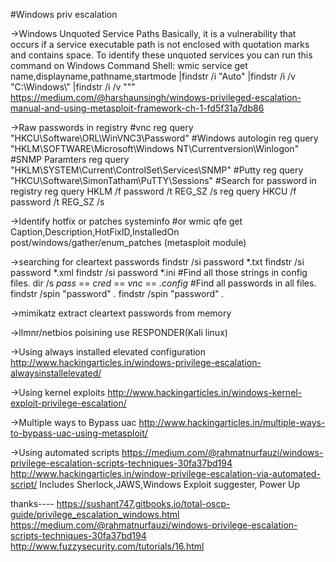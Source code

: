 #Windows priv escalation

->Windows Unquoted Service Paths
Basically, it is a vulnerability that occurs if a service executable path is not enclosed with quotation marks and contains space.
To identify these unquoted services you can run this command on Windows Command Shell:
wmic service get name,displayname,pathname,startmode |findstr /i "Auto" |findstr /i /v "C:\Windows\\" |findstr /i /v """
https://medium.com/@harshaunsingh/windows-privileged-escalation-manual-and-using-metasploit-framework-ch-1-fd5f31a7db86

->Raw passwords in registry
#vnc
reg query "HKCU\Software\ORL\WinVNC3\Password"
#Windows autologin
reg query "HKLM\SOFTWARE\Microsoft\Windows NT\Currentversion\Winlogon"
#SNMP Paramters
reg query "HKLM\SYSTEM\Current\ControlSet\Services\SNMP"
#Putty
reg query "HKCU\Software\SimonTatham\PuTTY\Sessions"
#Search for password in registry
reg query HKLM /f password /t REG_SZ /s
reg query HKCU /f password /t REG_SZ /s

->Identify hotfix or patches
systeminfo
#or
wmic qfe get Caption,Description,HotFixID,InstalledOn
post/windows/gather/enum_patches (metasploit module)

->searching for cleartext passwords
findstr /si password *.txt
findstr /si password *.xml
findstr /si password *.ini
#Find all those strings in config files.
dir /s *pass* == *cred* == *vnc* == *.config*
#Find all passwords in all files.
findstr /spin "password" *.*
findstr /spin "password" *.*

->mimikatz
extract cleartext passwords from memory

->llmnr/netbios poisining
use RESPONDER(Kali linux)

->Using always installed elevated configuration
http://www.hackingarticles.in/windows-privilege-escalation-alwaysinstallelevated/

->Using kernel exploits
http://www.hackingarticles.in/windows-kernel-exploit-privilege-escalation/

->Multiple ways to Bypass uac
http://www.hackingarticles.in/multiple-ways-to-bypass-uac-using-metasploit/

->Using automated scripts
https://medium.com/@rahmatnurfauzi/windows-privilege-escalation-scripts-techniques-30fa37bd194
http://www.hackingarticles.in/window-privilege-escalation-via-automated-script/
Includes Sherlock,JAWS,Windows Exploit suggester, Power Up

thanks----
https://sushant747.gitbooks.io/total-oscp-guide/privilege_escalation_windows.html
https://medium.com/@rahmatnurfauzi/windows-privilege-escalation-scripts-techniques-30fa37bd194
http://www.fuzzysecurity.com/tutorials/16.html

